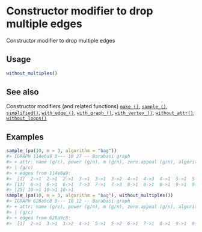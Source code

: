 # Constructor modifier to drop multiple edges

Constructor modifier to drop multiple edges

## Usage

``` r
without_multiples()
```

## See also

Constructor modifiers (and related functions)
[`make_()`](https://r.igraph.org/reference/make_.md),
[`sample_()`](https://r.igraph.org/reference/sample_.md),
[`simplified()`](https://r.igraph.org/reference/simplified.md),
[`with_edge_()`](https://r.igraph.org/reference/with_edge_.md),
[`with_graph_()`](https://r.igraph.org/reference/with_graph_.md),
[`with_vertex_()`](https://r.igraph.org/reference/with_vertex_.md),
[`without_attr()`](https://r.igraph.org/reference/without_attr.md),
[`without_loops()`](https://r.igraph.org/reference/without_loops.md)

## Examples

``` r
sample_(pa(10, m = 3, algorithm = "bag"))
#> IGRAPH 114e0a9 D--- 10 27 -- Barabasi graph
#> + attr: name (g/c), power (g/n), m (g/n), zero.appeal (g/n), algorithm
#> | (g/c)
#> + edges from 114e0a9:
#>  [1]  2->1  2->1  2->1  3->1  3->1  3->2  4->1  4->3  4->1  5->1  5->3  5->1
#> [13]  6->1  6->1  6->1  7->3  7->1  7->3  8->1  8->1  8->1  9->1  9->6  9->3
#> [25] 10->1 10->1 10->1
sample_(pa(10, m = 3, algorithm = "bag"), without_multiples())
#> IGRAPH 628a9c8 D--- 10 12 -- Barabasi graph
#> + attr: name (g/c), power (g/n), m (g/n), zero.appeal (g/n), algorithm
#> | (g/c)
#> + edges from 628a9c8:
#>  [1]  2->1  3->1  3->2  4->1  5->1  5->2  6->1  7->1  8->1  9->1  9->2 10->1
```
